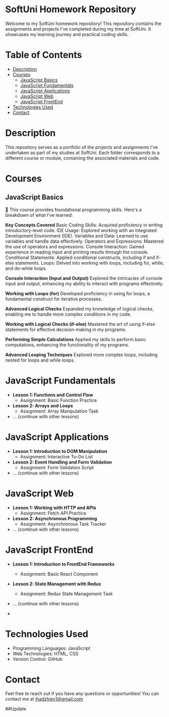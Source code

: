 # SoftUni Homework Repository

Welcome to my SoftUni homework repository! This repository contains the assignments and projects I've completed during my time at SoftUni. It showcases my learning journey and practical coding skills.

# Table of Contents

- [Description](#description)
- [Courses](#courses)
  - [JavaScript Basics](#javascript-basics)
  - [JavaScript Fundamentals](#javascript-fundamentals)
  - [JavaScript Applications](#javascript-applications)
  - [JavaScript Web](#javascript-web)
  - [JavaScript FrontEnd](#javascript-frontend)
- [Technologies Used](#technologies-used)
- [Contact](#contact)



# Description


This repository serves as a portfolio of the projects and assignments I've undertaken as part of my studies at SoftUni. Each folder corresponds to a different course or module, containing the associated materials and code.



# Courses


## JavaScript Basics

   🚀 This course provides foundational programming skills. Here's a breakdown of what I've learned:

  **Key Concepts Covered**
    Basic Coding Skills: Acquired proficiency in writing introductory-level code.
    IDE Usage: Explored working with an Integrated Development Environment (IDE).
    Variables and Data: Learned to use variables and handle data effectively.
    Operators and Expressions: Mastered the use of operators and expressions.
    Console Interaction: Gained experience in reading input and printing results through the console.
    Conditional Statements: Applied conditional constructs, including if and if-else statements.
    Loops: Delved into working with loops, including for, while, and do-while loops.
  
  __Console Interaction (Input and Output)__
    Explored the intricacies of console input and output, enhancing my ability to interact with programs effectively.

  __Working with Loops (for)__
    Developed proficiency in using for loops, a fundamental construct for iterative processes.

  __Advanced Logical Checks__
    Expanded my knowledge of logical checks, enabling me to handle more complex conditions in my code.

  __Working with Logical Checks (if-else)__
    Mastered the art of using if-else statements for effective decision-making in my programs.

  __Performing Simple Calculations__
    Applied my skills to perform basic computations, enhancing the functionality of my programs.

  __Advanced Looping Techniques__
    Explored more complex loops, including nested for loops and while loops.
  

# JavaScript Fundamentals

- **Lesson 1: Functions and Control Flow**
  - Assignment: Basic Function Practice
- **Lesson 2: Arrays and Loops**
  - Assignment: Array Manipulation Task
- ... (continue with other lessons)

# JavaScript Applications

- **Lesson 1: Introduction to DOM Manipulation**
  - Assignment: Interactive To-Do List
- **Lesson 2: Event Handling and Form Validation**
  - Assignment: Form Validation Script
- ... (continue with other lessons)

# JavaScript Web

- **Lesson 1: Working with HTTP and APIs**
  - Assignment: Fetch API Practice
- **Lesson 2: Asynchronous Programming**
  - Assignment: Asynchronous Task Tracker
- ... (continue with other lessons)

# JavaScript FrontEnd

- **Lesson 1: Introduction to FrontEnd Frameworks**
  - Assignment: Basic React Component
- **Lesson 2: State Management with Redux**
  - Assignment: Redux State Management Task
- ... (continue with other lessons)

- 
# Technologies Used

- Programming Languages: JavaScript
- Web Technologies: HTML, CSS
- Version Control: GitHub

# Contact
Feel free to reach out if you have any questions or opportunities! You can contact me at ihadzhiev1@gmail.com

##Update


